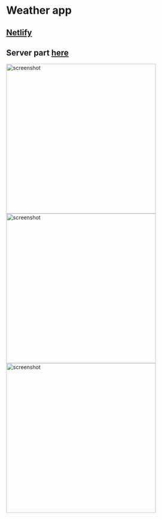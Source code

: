 # Weather app

## [Netlify](https://fervent-archimedes-bebc05.netlify.app/)

## Server part [here](https://github.com/denysMoon/weather-server)

<p align="left">
  <img src="https://lh3.googleusercontent.com/2pAEspfW9nAVfWfiZe5UD9UUugjV7N6pXeruCXHlK5G65okMQfybttUmDXxSzb8HDsZ0adnpAfbnwpta3VXfkU5M2K3-yySTSUOfuphwSGNkDfJOQgmO0tDOETffsPzGZ-OpmU3D7WIRsMg7fBkxetlPNHXO-kcLGx1ek0d1DniWU_YxUkiHaYF-EAHV9SupoHK9yOpo_fNEHeoJp1r94bq6gsQ9zm06Qfcvww-f7YeI7QHhUMo5S0SoDEpIrTtNprDNohwKdf_QPSG2b93mIXsQv9L_EY1CLyVgyH_j0Xtfl5bg__SMzO6mVG_MaRxxzpBUFqJLySnkNH76KYT5gJptmBFXIP-8u6tsy1Xei870Ww0SMPQDXZe26w_h_gt18omxFUdZyIDryYTq8G2Au_0P3zEPsJVjvUmjYCGhdPUt7e_uQ5O-NuZ3DQ6L612ncL3VbuB5vg-ZrY8kmdI3eWjAVJf-oNPhWkLAg32_0uyKt2Kh8AKhPpNhPfemqpWHz3xt8nNxMrEG_FeCqBkRZJF9qClJtbeyr8QhsMb4DeWurHmkrABKxu_GunwsRAuKXxOTSREvVC1KmcZbANUmd0qEy8spa8xd34RKUhSFKx72IpUze70dl1vtQpUzAUNxXT-chyixSCzZXoHvi7LtGanvkDevRdpA6rv-fpd-9VvPhZgg2EU53w2Ej7izxmoACsP9K9M-i1eiKUfqWCftELJu=w873-h505-no?authuser=0" alt="screenshot" width="400" />
  <img src="https://lh3.googleusercontent.com/bl_J-UzE5Ce4u7g0Vpczc2bSNIG-9Ny1JBAAMNKcdLdYjzCTeo4vOFXnWsv2rXsnfp6wjPxKIq9VS6XbaqIH8XEj_zlaV-dxU2wj7dxwyAn5G4wOXdhMRC3Ijfe9NKQ2E7Vu5IXeVT1s4mab0-H_I4WenAJ4loSwHyB5W4cHZDRq__EXyLGraNb0aNERcxGredmWun3Iqv1QMBMqYi7u5I-XNJZShO1GDx_bnO1ONVZ6xD31SYyIyqOA9W9mReDmzgY2rZCMm5Y8FvwKBSgX-G-WatHTlZUh2_jAclys2-n-Eu6S0nBdC8kyVSNpCNjHmh4jAuUCbfFfs5U2gmNH4SYoX4yqjIBaKI5ajBvwAM60WjZH_lavFlLgMKfY4opaf9wDm_oa_nRS5MUmXUAFzaJluZbqNwi1f9OXNaQyJyCFkCFzUBPEgzPxDNUI4E0BqC9rk1BwlVB-kdg_ZrpixT5a40OvnmyckDFCIbZ0NQZdgTeIVmpR2HLYM-TRzn7FYJO_Ywb09v5j23zBJz4PplWAFLZrS4cY1wzB4SK6n5qv7L80I1we9EgKWEDBwzeApNddjWKNzoYgpccMTxPdd7JbWRn5nx9MjnrR6i_6nD9TFSlMmqiWBqhN2_LF80hX-VBqmq_qBp7lgHXf-n7SidI93pIUWWBBT0aXywdyiWe3yNPb374tF32uqXKa4Ir_ePG6BBQu6tyf4ypbdt9tb3FZ=w834-h479-no?authuser=0" alt="screenshot" width="400" />
  <img src="https://lh3.googleusercontent.com/nhUJT__4qoq8M8XR23QhmVPkSncu-cC7wHQjIb-sF6MooAZEyNeWkjF8JIbKuGfiXSdEcP4QEpEv_IwsnXiSD8JrvQT_VdVpSaD2pwJzPmahdjMQ1ggy8_XlXy5lgMZYGEA5F9pdQ4odvpbTGQLOEvbTONJ9vyNBjTv1w9YtyFtNrwzh2Q2Dz2s3GllH9qQqBGLeXW702WLDXk2RvmWTAbnBhIR6hMQqoQcpHTOh8a0C6gHbkukmdD7TIMm7HhHLeF9OBuhzGN2iy9qD58OJ4WPuFRu4M3jnR_BxgBZ87eN1vYvrFYawL8HAOxDBtcyzsjVDS4LPKw1rr0yvBA6tuHlCUGQY2sQr6_xfetMjLHU4cGGwARux6cMe8fv1ogXfoglOLx41oPJGWhQFxyz74-ad2scFRISKmwrAC7M1BszHAa48dNiz2vy7BkRutOxvmiFIX-c4egwSm3JigPgqHNt9AddE_nZuNQBrQXjDIFF7agqooS9rbT25DFZrlRqSkoRDJxsm-nkv7dIpRF-LFka045IPSh2Mmj_61dmmuaYFpkeCkWIasEe-wKGXa1iiqRRE7GqWXLaqiM3h27v3_2K-cbUuLvdVzExmnxMNSs3KW_19YqKlt5__ovBi5yuM9EA3TPz9IwjyRgjVtqCT3nPonqFSXDY2FYWUgRQ3XmOZUEtq9UtvbDWgVZB4jAlYTg-ft_W061p_vm_fUARezQxz=w824-h323-no?authuser=0" alt="screenshot" width="400" />
</p>
